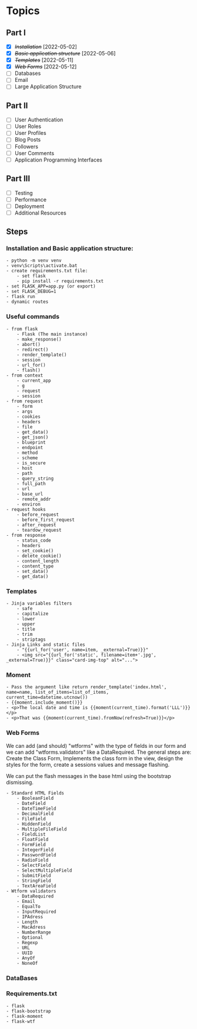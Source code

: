 # Topics

## Part I

- [x] ~~*Installation*~~ [2022-05-02]
- [x] ~~*Basic application structure*~~ [2022-05-06]
- [x] ~~*Templates*~~ [2022-05-11]
- [x] ~~*Web Forms*~~ [2022-05-12]
- [ ] Databases
- [ ] Email
- [ ] Large Application Structure

## Part II

- [ ] User Authentication
- [ ] User Roles
- [ ] User Profiles
- [ ] Blog Posts
- [ ] Followers
- [ ] User Comments
- [ ] Application Programming Interfaces

## Part III

- [ ] Testing
- [ ] Performance
- [ ] Deployment
- [ ] Additional Resources

## Steps

### Installation and Basic application structure:
    - python -m venv venv
    - venv\Scripts\activate.bat
    - create requirements.txt file:
        - set flask
        - pip install -r requirements.txt
    - set FLASK_APP=app.py (or export)
    - set FLASK_DEBUG=1
    - flask run
    - dynamic routes

### Useful commands
    - from flask
        - Flask (The main instance)
        - make_response()
        - abort()
        - redirect()
        - render_template()
        - session
        - url_for()
        - flash()
    - from context
        - current_app
        - g
        - request
        - session
    - from request
        - form
        - args
        - cookies
        - headers
        - file
        - get_data()
        - get_json()
        - blueprint
        - endpoint
        - method
        - scheme
        - is_secure
        - host
        - path
        - query_string
        - full_path
        - url
        - base_url
        - remote_addr
        - environ
    - request hooks
        - before_request
        - before_first_request
        - after_request
        - teardow_request
    - from response
        - status_code
        - headers
        - set_cookie()
        - delete_cookie()
        - content_length
        - content_type
        - set_data()
        - get_data()
### Templates
    - Jinja variables filters
        - safe
        - capitalize
        - lower
        - upper
        - title
        - trim
        - striptags
    - Jinja Links and static files
        - "{{url_for('user', name=item, _external=True)}}"
        - <img src="{{url_for('static', filename=item+'.jpg', _external=True)}}" class="card-img-top" alt="...">

### Moment 
    - Pass the argument like return render_template('index.html', name=name, list_of_items=list_of_items, current_time=datetime.utcnow())
    - {{moment.include_moment()}}
    - <p>The local date and time is {{moment(current_time).format('LLL')}}</p>
    - <p>That was {{moment(current_time).fromNow(refresh=True)}}</p>

### Web Forms

We can add (and should) "wtforms" with the type of fields in our form and we can add "wtforms.validators" like a DataRequired. The general steps are: Create the Class Form, Implements the class form in the view, design the styles for the form, create a sessions values and message flashing.

We can put the flash messages in the base html using the bootstrap dismissing. 

    - Standard HTML Fields
        - BooleanField
        - DateField
        - DateTimeField
        - DecimalField
        - FileField
        - HiddenField
        - MultipleFileField
        - FieldList
        - FloatField
        - FormField
        - IntegerField
        - PasswordField
        - RadioField
        - SelectField
        - SelectMultipleField
        - SubmitField
        - StringField
        - TextAreaField
    - Wtform validators
        - DataRequired
        - Email
        - EqualTo
        - InputRequired
        - IPAdress
        - Length
        - MacAdress
        - NumberRange
        - Optional
        - Regexp
        - URL
        - UUID
        - AnyOf
        - NoneOf

### DataBases


### Requirements.txt
    - flask
    - flask-bootstrap
    - flask-moment
    - flask-wtf